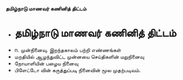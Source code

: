 **தமிழ்நாடு மாணவர் கணினித் திட்டம்**
- # தமிழ்நாடு மாணவர் கணினித் திட்டம்
- n. முன்நினைவு. இறந்தகாலம் பற்றி எண்ணங்கள்
- மறதியில் ஆழந்துவிட்ட முன்னயை செய்திகளின் மறுநினைவு
- நோயாளியின் பழைய நினைவு
- பிளேட்டோ வின் கருத்துப்படி நினைவின் மூல முதற்படிவம்.

